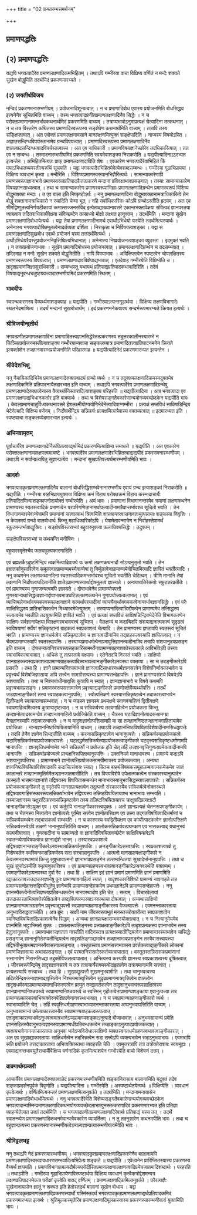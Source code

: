 +++
title = "02 ग्रन्थारम्भसमर्थनम्"

+++


## प्रमाणपद्धतिः

## (२) **प्रमाणपद्धतिः**

यद्यपि भगवत्पादैरेव प्रमाणलक्षणादिकमभिहितम् । तथाऽपि गम्भीरया वाचा विक्षिप्य वर्णितं न मन्दैः शक्यते सुखेन बोद्धुमिति तदर्थमिदं प्रकरणमारभ्यते ।

### (२) **जयतीर्थविजय**

नन्विदं प्रकरणमनारम्भणीयम् । प्रयोजनादिशून्यत्वात् । न च प्रमाणादिबोध एवास्य प्रयोजनमिति बोधसिद्धय इत्यनेनैव सूचितमिति वाच्यम् । तस्य भगवत्पादप्रणीतप्रमाणलक्षणादिनैव सिद्धेः । न च परोक्तप्रमाणानामन्तर्भावकथनार्थमिदं प्रकरणमिति वाच्यम् । तत्राप्यभावोऽनुमाप्रत्यक्षं चेत्यादिना तत्कथनात् । न च तत्र विस्तरेण कथितस्य प्रमाणादिस्वरूपस्य सङ्क्षेपेण कथनार्थमिति वाच्यम् । तत्रापि तस्य सङ्क्षिप्तत्वात् । अत एवोक्तं प्रमाणलक्षणावसाने मानलक्षणमित्युक्तं सङ्क्षेपादिति । नाप्यस्य विषयोऽस्ति । अज्ञातसन्दिग्धविपर्यस्तानामेव ग्रन्थविषयत्वात् । प्रमाणादिस्वरूपस्य प्रमाणलक्षणादिनैव ज्ञातत्वादसन्दिग्धत्वादविपर्यस्तत्वाच्च । अत एव नाधिकारी । प्रमाणविषयज्ञानेच्छोरेव तदधिकारित्वात् । तत एव न सम्बन्धः । तस्मादनारम्भणीयमिदं प्रकरणमिति स्वयमेवाशङ्क्य निराकरोति ॥ यद्यपीत्यादिनाऽऽरभ्यत इत्यन्तेन । अभिहितमित्यतः प्राक् प्रमाणलक्षणादाविति शेषः । एवकारेण भगवत्पादैरेवाभिहितं किं मयाऽभिधातव्यमस्तीत्यरुचिं सूचयति । यद्वा भगवत्पादैरभिहितमेवेत्येवशब्दसम्बन्धः । गम्भीरया गूढाभिप्रायया । विक्षिप्य व्यवधानं कृत्वा ॥ मन्दैरिति । विशिष्यप्रमाणस्वरूपानभिज्ञैरित्यर्थः । सामान्याकारेणापि प्रमाणस्वरूपज्ञानाभावे प्रमाणस्वरूपप्रतिपादकैतत्प्रकरणे मन्दानां प्रविवक्षाभावप्रसङ्गात् । तस्याः सामान्याकारेण विषयज्ञानसाध्यत्वात् । तथा च सामान्याकारेण प्रमाणस्वरूपाभिज्ञाः प्रमाणलक्षणादिग्रन्थेन प्रमाणस्वरूपं विशिष्य बोद्धुमशक्ता मन्दाः । त एव बाला इति निष्कृष्टोऽर्थः । ननु प्रमाणलक्षणादिना बोद्धुमशक्तानामत्राधिकारित्वे तेन बोद्धुं शक्तानामत्राधिकारो न स्यादिति चेन्मा भूत् । नहि सर्वाधिकारिकः कोऽपि ग्रन्थोऽस्तीति हृदयम् । अत एव श्रीमद्विष्णुतत्त्वनिर्णयटीकायां क्रमात्सज्जनसंविद इत्येतव्द्याख्यानावसरे एकान्तभक्तापेक्षया संवित्पदं ज्ञानपरतया व्याख्याय तदितराधिकार्यपेक्षया संविच्छब्देन तत्साध्यो मोक्षो लक्ष्यत इत्युक्तम् । तदर्थमिति । मन्दानां सुखेन प्रमाणलक्षणादिबोधायेत्यर्थः । यद्वा तेषां प्रमाणलक्षणादीनामर्थ एवार्थोऽभिधेयो यस्येति तदर्थमित्यस्यार्थः । अनेनास्य भगवत्पादोक्तिमूलत्वेनादर्तव्यता दर्शिता । निराकृता च निर्विषयत्वशङ्का । यद्वा स प्रमाणलक्षणादिसुखबोध एवार्थः प्रयोजनं यस्य तत्तदर्थमित्यर्थः । अर्थोऽभिधेयरैवस्तुप्रयोजननिवृत्तिष्वित्यभिधानात् । अनेनास्य निष्प्रयोजनत्वशङ्का व्युदस्ता । इदमुक्तं भवति । न तावत्प्रयोजनाभावः । सुखेन प्रमाणादिबोधस्य प्रयोजनत्वात् । प्रमाणलक्षणादिग्रन्थेन च तदसम्भवात् । तदिदमाह न मन्दैः सुखेन शक्यते बोद्धुमितीति । नापि विषयाभावः । अविक्षिप्तत्वेन स्पष्टत्वेन चोपलक्षितस्य प्रमाणस्वरूपस्य विषयत्वात् । प्रमाणलक्षणादावविक्षेपाद्यभावात् । एतदेवाह गम्भीरयेति विक्षिप्येति च । तादृशप्रमाणजिज्ञासुराधिकारी । सम्बन्धस्तु यथायथं प्रतिपाद्यप्रतिपादकभावादिरिति । तदेवं विषयाद्यनुबन्धचतुष्टयवत्त्वादारम्भणीयमिदं प्रकरणमिति स्थितम् ।

### **भावदीपः**

स्वग्रन्थकरणस्य वैय्यर्थ्यमाशङ्क्याह ॥ यद्यपीति । गम्भीरयाऽत्यन्तगूढार्थया । विक्षिप्य लक्षणविभागादेः स्थलभेदमाश्रित्य । तदर्थं मन्दानां सुखबोधार्थम् । इदं प्रकरणमनेकवाक्य सन्दर्भरूपमारभ्यते क्रियत इत्यर्थः ।

### **श्रीविजयीन्द्रतीर्थ**

भगवत्प्रणीतप्रमाणलक्षणादिना प्रमाणादितत्त्वज्ञानसिद्धेरेतत्प्रकरणस्य तदुत्तरकालीनस्यारम्भे न किञ्चित्प्रयोजनमस्तीत्याशङ्क्य गम्भीरयान्यवाचा सङ्कलय्यात्र प्रमाणादितत्त्वप्रतिपादनमनेन क्रियते इत्यक्लेशेन तज्ज्ञानमारम्भप्रयोजनमिति परिहारमाह ॥ यद्यपीत्यादिनेदं प्रकरणमारभ्यत इत्यन्तेन ।

### **श्रीवेदेशभिक्षु**

ननु नैयायिकादिभिरेव प्रमाणलक्षणादेरुक्तत्वादयं ग्रन्थो व्यर्थः । न च तदुक्तमलक्षणादिकमस्मदुक्तमेव लक्षणादिकमिति प्रतिपादनायैतदारभ्यत इति वाच्यम् । तथाऽपि भगवत्पादैरेव प्रमाणलक्षणादिग्रन्थेषु प्रमाणलक्षणादेरुक्तत्वेनास्य वैय्यर्थ्यानिस्तारादित्याशङ्क्य परिहरति ॥ यद्यपीत्यादिना । अत्र भगवत्पादा एव प्रमाणलक्षणाद्यभिधानकर्तार इति वाक्यार्थः । तथा च विशेषसङ्गतैवकारेणान्ययोगव्यवच्छेदकेन यद्यपीति भावः । केवलप्रमाणचातुर्विध्यकथनावसरे ईशलक्ष्मीयोग्ययोगिभेदेनेत्यादिवाग्गम्भीरा । प्रत्यक्षं सप्तविधं साक्षिषडिन्द्रिय भेदेनेत्यादि विक्षिप्य वर्णनम् । निर्दोषार्थेन्द्रिय सन्निकर्षः प्रत्यक्षमित्यत्रैवास्य वक्तव्यत्वात् ॥ इदमारभ्यत इति । स्पष्टवाचा सङ्कलय्येदमारभ्यत इत्यर्थः ।

### **अभिनवामृतम्**

पूर्वाचार्यैरेव प्रमाणलक्षणादेर्निरूपितत्वाव्द्यर्थमिदं प्रकरणमित्याक्षिप्य समाधत्ते ॥ यद्यपीति । अत एवकारेण परोक्तलक्षणानामलक्षणत्वमाचष्टे । भगवत्पादैरेव प्रमाणलक्षणादेरभिहितत्वाद्यद्यपीदं प्रकरणमनारम्भणीयम् । तथाऽपि न सर्वान्प्रत्यपितु सुज्ञान्प्रत्येव । मन्दानां सुखप्रतिपत्त्यर्थमारम्भणीयमिति भावः ।

### **आदर्शः**

भगवत्पादकृतप्रमाणलक्षणादिनैव बालानां बोधसिद्धिसम्भवेनानारम्भणीय एवायं ग्रन्थ इत्याशङ्कां निराकरोति ॥ यद्यपीति । गम्भीरया बव्हभिप्राययुक्तया विक्षिप्य क्रमं विहाय परोक्तक्रमं विहाय कस्मादाचार्यैः प्रतिपादितमित्याशङ्कापनोदायोक्तं गम्भीरयेति । अयं भावः । प्रमाणानां विभागानन्तरमेव त्रयाणां लक्षणकथनेन प्रामाण्यस्य स्वतस्त्वादिकं प्रमाणत्वेन परपरिगणितानामर्थापत्त्यादीनामत्रैवान्तर्भावश्च सूचितो भवति । तेन विभागानन्तरमेवान्येषामपि प्रमाणानां सत्त्वात्कथं त्रित्वमिति शास्त्रान्तरवासनावतामुत्पन्नायाः शङ्काया निवृत्तिः । न केवलमयं ग्रन्थो बालबोधार्थः किन्तु महाधिकारिकोऽपि । येषामेतावन्मात्रेण न निर्वाहस्तेषामर्थं स्फुटमन्तर्भावाद्युक्तिः । सङ्क्षेपविस्तराभ्यां बहुवारमुक्त्या फलाधिक्यसिद्धेः । तदुक्तम् ।

सङ्क्षेपविस्तराभ्यां च कथयन्ति मनीषिणः ।

बहुवारस्मृतेश्चैव फलबाहुल्यकारणादिति ।

एवं ब्रह्मतर्केऽदुष्टमिन्द्रियं त्वक्षमित्यादिवाक्ये यः क्रमो लक्षणकथनादौ सोऽप्यनुसृतो भवति । तेन ब्रह्मतर्कानुसारित्वेन समूलत्वात्प्रामाण्यमस्यैवान्येषां तु निर्मूलत्वेनाप्रामाण्यमेवोचितमित्यादि ज्ञापितं भवतीत्यादि । ननु कथमनेन लक्षणकथानदिना स्वतस्त्वादिकमन्तर्भावश्च सूचितो भवतीति चेदित्थम् । त्रीणि मानानि तेषां लक्षणानि निर्दोषत्वघटितानीति ज्ञातेऽप्रामाण्यस्यार्थाद्दोषमूलत्वं ज्ञास्यते । अन्वयव्यतिरेकयोः स्फुटतरप्रतीतेः । एवं प्रामाण्यस्य गुणाजन्यत्वमपि ज्ञास्यते । दोषाभावेनैव प्रामाण्योपपत्तौ गुणस्यान्यथासिद्धत्वज्ञानाद्दोषाभावमात्रघटितलक्षणकथनेन गुणाप्रयोज्यत्वलाभात् । एवं व्याप्तिबलेनार्थावगमकत्वरूपलक्षणज्ञाने सत्यर्थापत्त्यादीनां व्याप्त्यैवार्थावगमकत्वेनान्तर्भावज्ञानसिद्धेः । एवं परैः साक्षिसिद्धस्य प्रातिभासिकत्वेन मिथ्यात्वमेवेत्युक्तम् । तस्याप्यनादित्वान्निर्दोषत्वेन प्रामाण्यमेव तत्सिद्धस्य सत्यत्वमेव भवतीति तदयुक्तमिति ज्ञापितं भवति । एवं प्रत्यक्षं सप्तविधं साक्षिषडिन्द्रियभेदेनेति विभागकरणेन साक्षिणः सर्वज्ञानापेक्षया विलक्षणस्वभाववत्त्वं सूचितम् । वैलक्षण्यं च कदाचिदपि संशयाद्यनात्मकत्वं सुदृढत्वं स्वविषयाणां सर्वेषां सन्निकृष्टानां ग्राहकत्वं स्वप्रकाशत्वं चेत्यादि । तेन प्रामाण्यस्य ज्ञप्तावपि स्वतस्त्वं सूचितं भवति । प्रामाण्यस्य ज्ञानधर्मत्वेन सन्निकृष्टत्वेन च ज्ञानत्वादीनामिव तद्ग्राहकत्वस्यापि ज्ञापितत्वात् । न चैवमप्रामाण्यस्यापि स्वतस्त्वापत्तिः । तस्याप्यप्रमाधर्मत्वेनाप्रमावृत्तिज्ञानत्वादीनामिव तत्रापि संशयानुदयप्रसङ्ग इति वाच्यम् । दोषजन्यत्वनिश्चयरूपसहकारिसामर्थ्येनाप्रामाण्यग्रहणशक्तेस्तत्काले आविर्भावेऽपि तस्याः स्वाभाविकत्वाभावात् । अधिकं तु तत्प्रस्तावे वक्ष्यामः । एतेनैतदपि निरस्तं भवति । साक्षिणो ज्ञानग्राहकत्वस्वप्रकाशत्वप्रामाण्यग्राहकत्वादिस्वभावत्वानङ्गीकारेऽनवस्था वक्तव्या । सा च तदङ्गीकारेऽपि प्रसरति । तथा हि । ज्ञाने प्रामाण्यनिश्चयाभावे ज्ञानत्वादिसाधारणधर्मज्ञानसत्त्वेन विशेषनिर्णायकाभावेन च प्रवृत्त्यर्थं विशेषजिज्ञासाया अपि सत्त्वेन सामग्रीसम्पत्त्या प्रामाण्यसन्देहापत्तिः । ज्ञाने प्रामाण्यसंशये विषयेऽपि संशयापत्तिः । तथा च निश्चयाधीनप्रवृत्तिः कुत्रापि न स्यात् । ज्ञानज्ञानाभावे च विषये कथमपि प्रवृत्त्यभावप्रसङ्गः । प्रमाणस्वरूपसत्तामात्रेण प्रवृत्त्याद्यङ्गीकारे प्रमाणोक्तेर्वैय्यर्थ्यापत्तिः । तदर्थं जडज्ञानाङ्गीकारे तस्य स्वग्राहकत्वानुपपत्ति; । स्वोत्पत्तिक्षणे स्वस्यासन्निकृष्टत्वेन तदाकारत्वाभावेन द्वितीयक्षणे स्वाकारत्वासम्भवात् । न च जडस्य ज्ञानस्य प्रथमक्षणे स्वानवगाहित्वं द्वितीयक्षणे स्वावगाहित्वमित्यस्य कुत्राप्यदृष्टत्वात् । न च सन्निकर्षस्य तदवगाहित्वेन प्रयोजकता किन्तु तज्ज्ञानोत्पादसामग्य्रेव तज्ज्ञानावगाहित्वे प्रयोजिकेति वाच्यम् । चैत्रस्य घटादिज्ञानोत्पादकसामग्य्रा मैत्रज्ञानस्यापि तदाकारत्वापत्तेः । न च यादृशज्ञानोत्पत्तिसामग्री या सा तज्ज्ञाननिष्ठतज्ज्ञानावगाहितायामेव प्रयोजिका । नान्यज्ञाननिष्टविषयितायामिति वाच्यम् । तथाऽपि तज्ज्ञाननिष्ठविषयिताविशेषादीनामसिध्द्यापत्तेः । तदपि तेनैव ज्ञानेन सिध्द्यतीति वाच्यम् । करणासन्निकृष्टत्वेन भानानुपपत्तेः । सन्निकर्षस्याप्रयोजकत्वे घटादिसन्निकर्षस्याप्रयोजकत्वापत्तेः । घटतद्धर्मसन्निकर्षस्याप्रयोजकत्वाङ्गीकारे घटवृत्त्यसन्निकृष्टधर्माणामपि भानापत्तिः । ज्ञानवृत्तिधर्माणामेव भाने सन्निकर्षो न प्रयोजक इति चेत् तर्हि तज्ज्ञानवृत्तिगुणत्वप्रमेयत्वादीनामपि भानापत्तिः । सन्निकर्षाप्रयोज्यत्वे प्रत्यक्षनिरूपितत्वानुपपत्तिः । उक्तनियमे मानाभावश्च । प्रामाण्ये कदाऽपि संशयानुपपत्तिश्च । प्रामाण्यभाने ज्ञानोत्पत्तिप्रयोजकसामग्रीमात्रस्य प्रयोजकत्वात् । अन्यथा ज्ञाननिष्ठविषयिताविशेषादावपि कदाचित्संशयः स्यात् । किञ्च बव्हर्थविषयकसमूहालम्बनात्मकमेकमेव जातं कालान्तरे तज्ज्ञानस्मृतिर्ममैतज्ज्ञानजातमासीदिति । तत्र विषयविशेषे उपेक्षात्मकत्वेन संस्कारस्यानुत्पादेन तत्स्मृतौ भासमानज्ञानांशे तद्विषयस्य विषयितासम्बन्धेन मानाभावस्यानुभवसिद्धस्यापलापापत्तेः । सन्निकर्षस्य प्रयोजकत्वाङ्गीकारे तु स्मृतेरपि मानसप्रत्यक्षत्वेन तदुत्पत्तौ संस्कारस्यैव सन्निकर्षत्वेनोक्तस्थले तद्विषयावगाहिसंस्काररूपसन्निकर्षाभावेन तद्विषयस्य तन्निष्ठविषयितायाश्च भानाभावः सम्भवति । तस्माज्ज्ञानस्य चक्षुरादिकरणासन्निकृष्टत्वेन तस्य तन्निष्टविषयितायाश्च चाक्षुषादिप्रत्यक्षादौ भानाङ्गीकारोऽयुक्त एव । एवं कर्तुरपि भानाङ्गीकारस्त्वयुक्तः । अतो ज्ञानप्रत्यक्षं चेतनरूपमङ्गीकार्यम् । तथा च चेतनस्य नित्यत्वेन ज्ञानोत्पत्तेः पूर्वमेव सत्त्वेन ज्ञानोत्पत्तिक्षण एव तस्य तद्गतविषयित्वादिधर्माणां च सन्निकर्षसम्भवेन तद्भासकत्वं सम्भवति । न च कारणस्य स्वद्वितीयक्षण एव कार्योत्पादकत्वेन ज्ञानोत्पत्तिक्षणे सन्निकर्षसत्त्वेऽपि तत्क्षणे भानानुपपत्तिरिति वाच्यम् । आलोकसन्निकर्षवत्प्रथमक्षण एव भासकत्वाद् यथानुभवं कल्पनीयत्वात् । गुणत्वादीनां च सामान्यतो वा ज्ञानादिविषयितावच्छेदेन साक्षिविषयत्वेऽपि स्वातन्त्र्येणाविषयत्वान्न ज्ञानाद्यंशे भानम् । तस्यास्वप्रकाशत्वे तद्विषयज्ञानान्तराङ्गीकारेऽनवस्थासन्निकर्षानुपपत्तिः । अनङ्गीकारेऽसत्त्वापत्तिः । स्वप्रकाशत्वपक्षे तु विशेषबलेन स्वस्मिन्स्वसन्निकर्षस्य सदा सत्त्वान्नानुपपत्तिः । आत्मनो मानसप्रत्यक्षाङ्गीकारे न केवलमनवस्थामात्रं किन्तु सुषुप्तावात्मनो ज्ञानाभावप्रसङ्गेन तत्सम्बन्धितया सुखादेर्भानानुपपत्तिः । तथा च सुखं सुप्तोऽस्मीति स्मृत्यनुपपत्तिश्च । एवं प्रामाण्यग्रहणस्वभावत्वानङ्गीकारेऽप्यनवस्थेति वक्तव्यम् । एवमङ्गीकारेऽप्यनवस्था दुर्वा रैव । तथा हि । साक्षिण इदं ज्ञानं प्रमाणं प्रमाणमिति ज्ञानं प्रमाणमिति व्द्याकारतावत्तत्तदाकारज्ञानेषु पुनः प्रामाण्यावगाहित्वं स्यात् । यादृशाकारविशिष्टे प्रामाण्यं नावगाहते तत्र प्रामाण्यसन्देहात्तत्तद्विषयीभूतेषु ज्ञानेष्वपि प्रामाण्यसन्देहक्रमेण प्रथमज्ञानेऽपि प्रामाण्यसन्देहापत्तेः । ननु ज्ञानस्यैकत्वेनोत्पत्तिज्ञप्त्यप्रतिबन्धकत्वेन नानवस्थादोष इति चेत् । सत्यम् । विचारवेलायां तत्तदाकारताभिव्यक्तेरपेक्षितत्वेन तव्द्यक्तिपरम्परयाऽनवस्थाया दोषत्वात् । अन्यथासाक्षिणो ज्ञानप्रामाण्यमात्रग्रहणेन प्रवृत्त्याद्युपपत्तौ स्वप्रामाण्यग्रहणाङ्गीकारस्य वैफल्यापत्तेः । एवमनन्ताकारताया अनुभवविरुद्धत्वाच्चेति । अत्र ब्रूमः । साक्षी नाम जीवस्वरूपभूतं मनस्तच्चोक्तरीत्या स्वप्रकाशत्वेन स्वनिष्ठविषयितादिप्रकाशत्वेनैव सिद्धम् । अन्यथा ज्ञानप्रत्यक्षासम्भवस्योक्तत्वात् । न च नित्यानुमेयमेव ज्ञानमिति भाट्टाभिमतो युक्तः । ज्ञाततारूपलिङ्गस्य प्रत्यक्षत्वाङ्गीकारेऽपि तादृशप्रत्यक्षस्य ज्ञानाभावेन तस्य हेतुत्वानुपपत्तेः । प्रमाणाभावाज्ज्ञातता नास्तीति वादिनस्तत्र प्रत्यक्षस्यातीन्द्रियत्वेन प्रमाणान्तरस्याभावेन चासिद्धेः प्रसङ्गाज् ज्ञानानुमितेरप्यतीन्द्रियत्वेन तादृशलिङ्गाद्यभावेन तज्ज्ञानाभावप्रसङ्गेन तस्यैवासत्त्वापत्त्या तद्विषयीभूतप्रथमज्ञानस्यैवासत्त्वप्रसङ्गात् । वस्तुतस्तत्र प्रमाणसत्त्वमात्रस्य प्रवर्तकत्वाद्यङ्गीकारे लोकानां प्रमाणजिज्ञासाया अभावप्रसङ्गात् । एवं परमतनिरासादेरकर्तव्यत्वापातात् । वस्तुतस्तन्निरासकप्रमाणानां सत्तामात्रेण निराससिध्द्या तदुक्तेर्विफलत्वापातात् । अनित्यस्य कस्यापि ज्ञानस्य स्वप्रकाशत्वस्य दूषितत्वात् । जीवस्वरूपेन्द्रियेषु तादृशज्ञानसत्त्वे च तत्र तत्राचार्यैरागमस्योदाहृतत्वेन तत्रागमानामपि सत्त्वात् । प्रत्यक्षस्यापि सत्त्वाच्च । तथा हि । सुखाद्युत्पत्तौ सुखमनुभवामीति । तथा चानुभवत्वस्य तदितरेन्द्रियजन्यज्ञानाद्यवृत्तित्वेन निश्चयमात्रवृत्तित्वेन सुदृढप्रमाणमात्रवृत्तित्वेन ज्ञातत्वेन तादृशधर्मस्याप्रामाण्यासमानाधिकरणत्वेन प्रत्युत तव्द्यावर्तकत्वेन तादृशानुभवत्वरूपसाक्षित्वस्य ज्ञानप्रामाण्यनिश्चयरूपे स्वप्रामाण्यनिश्चयरूपे च स्वस्मिन् गृहीतत्वेनाप्रामाण्यशङ्काया एवानुत्पत्त्या तत्र प्रामाण्यप्रकारकत्वाभिव्यक्तेरनपेक्षितत्वेनानवस्थाभावात् । न च स्वप्रामाण्यग्रहणाङ्गीकारो व्यर्थः । स्वाभाव्यादिति चेत् । तर्हि स्ववृत्तिधर्मग्रहणस्वाभाव्यादनन्ताकारताया अप्यनुभवापत्तिरिति वाच्यम् । अनुभवसामान्यं प्रमेत्याकारत्वस्यैव स्वप्रामाण्यग्राहकत्वरूपत्वात् । एतादृशाकारत्वाभावेऽनुभवत्वमात्रभानेऽप्यप्रामाण्यशङ्काऽनुत्पादे बीजाभावात् । अनुभवसामान्यं प्रमेति ज्ञानसहितस्यैवानुभवत्वज्ञानस्याप्रामाण्यधीप्रतिबन्धकत्वेन तच्छङ्काऽनुत्पादप्रयोजकत्वात् । व्यक्त्यभावेनानन्ताकारताया अनुभवा भावेऽप्यविरोधात्साक्षिणो व्यक्तस्वगतधर्मग्रहणस्वभावत्वाङ्गीकारात् । अत एव सुखाद्याकारतायाः साक्षिधर्मत्वेन तदभिन्नत्वेन सदा सत्त्वेऽपि व्यक्त्यभावेन सदाऽनुभवाभावः । एवमत्रापि सति प्रयोजने तत्तदाकारताया अभिव्यक्तिस्तथा व्यवहरति चेति । एवमुत्तरत्रापि तत्र तत्रोक्तेराशयः स्वयमूह्यः । एवमाद्यनन्तभावयुतैराचार्यैर्विक्षिप्य वर्णनादिकं कृतमित्याशयेन गम्भीरयेति वाचो विशेषणं दत्तम् ।

### **वाक्यार्थमञ्जरी**

आचार्यैरेव प्रमाणलक्षणादेरुक्तत्वान्नेदं प्रकरणमारम्भणीयमिति शङ्कानिरासाय बालानामिति यदुक्तं तदेव शङ्काप्रदर्शनपूर्वकं विवृणोति ॥ यद्यपीत्यादिना ॥ गम्भीरयेति । अस्पष्टार्थतयेत्यर्थः ॥ विक्षिप्येति । व्यवधानं कृत्वेत्यर्थः । वर्णितमित्यनन्तरं प्रमाणलक्षणमित्यनुवर्तते ॥ तदर्थमिति । मन्दानामनायासेन प्रमाणलक्षणादिबोधार्थमित्यर्थः । ननु भगवत्पादैरेवेति विशेष्यसङ्गतैवकारेणान्ययोगव्यवच्छेदकेन भगवत्पादान्यस्मिन्प्रमाणलक्षणादिकथनयोगव्यवच्छेदलाभात्पुनस्तत्करणादिदं प्रकरणमारभ्यत इति प्रतिज्ञा व्याहन्येतेत्यत उक्तं तदर्थमिति । स भगत्पादप्रणीतप्रमाणलक्षणादिरेवार्थः प्रतिपाद्यं यस्य तत् । तदर्थे स्वातन्त्र्येण प्रमाणलक्षणादिकथनमेवान्यत्रैवकारेण व्यावर्तितम् । न तु तदनुसारेण कथनमपीति भावः । तथा च बहुज्ञान्प्रत्यस्य प्रकरणस्यानारम्भणीयत्वेऽप्यल्पज्ञान्प्रत्यारम्भणीयत्वमेवेति भावः ।

### **श्रीविट्टलभट्ट**

ननु तथाऽपि नेदं प्रकरणमारम्भणीयम् । भगवत्पादकृतप्रमाणलक्षणादिप्रकरणेनैव बालानामपि प्रमाणलक्षणादिस्वरूपावधारणसम्भवादित्यभिप्रेत्य शङ्कते ॥ यद्यपीति । एवेत्यनेन प्रारिप्सितस्यास्य प्रकरणस्य वैय्यर्थं ज्ञापयति । प्रमाणविभागप्राबल्यदौर्बल्यपरोदीरितप्रमाणलक्षणालक्षणत्वादिप्रमेयजातमादिशब्दार्थः । परहरति ॥ तथाऽपीति । गम्भीरया गूढाभिप्रायेणाविस्पष्टार्थया विक्षिप्य व्यवधानं कृत्वैकत्रोद्देशमन्यत्र लक्षणप्रतिपादनमेकत्र परीक्षां कृत्वेति यावद् वर्णितम् । प्रमाणलक्षणादिकमित्यनुवर्तते । परैरल्पज्ञैः सुखेनानायासेन ज्ञातुं न शक्यत इति हेतोस्तदर्थं बालानां सुखेन बोधाय । यद्वा भगवत्पादकृतप्रमाणलक्षणादिप्रकरणस्यार्थो यस्मिंस्तदर्थं भगवत्पादकृतप्रमाणलक्षणाद्यर्थप्रतिपादकमिदं प्रकरणमारभ्यत इत्यर्थः । श्रुतिमूलकस्मृतेरिव प्रमाणलक्षणादिमूलकस्यास्य प्रकरणस्यारम्भणीयत्वं युक्तमिति भावः ।





